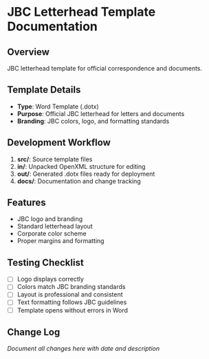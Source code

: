 # JBC Letterhead Template Documentation

## Overview
JBC letterhead template for official correspondence and documents.

## Template Details
- **Type**: Word Template (.dotx)
- **Purpose**: Official JBC letterhead for letters and documents
- **Branding**: JBC colors, logo, and formatting standards

## Development Workflow
1. **src/**: Source template files
2. **in/**: Unpacked OpenXML structure for editing
3. **out/**: Generated .dotx files ready for deployment
4. **docs/**: Documentation and change tracking

## Features
- JBC logo and branding
- Standard letterhead layout
- Corporate color scheme
- Proper margins and formatting

## Testing Checklist
- [ ] Logo displays correctly
- [ ] Colors match JBC branding standards
- [ ] Layout is professional and consistent
- [ ] Text formatting follows JBC guidelines
- [ ] Template opens without errors in Word

## Change Log
*Document all changes here with date and description*
